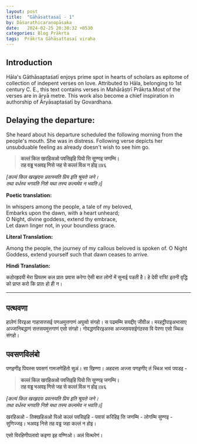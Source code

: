 ```yaml
---
layout: post
title:  "Gāhāsattasaī - 1"
by: Dāśarathicaraṇopāsaka
date:   2024-02-25 20:30:32 +0530
categories: Blog Prākṛta
tags:  Prākṛta Gāhāsattasaī viraha
---  
```



## Introduction

Hāla's Gāthāsaptaśatī enjoys prime spot in hearts of scholars as epitome of collection of indepent verses on love. Attributed to Hāla, belonging to 1st century C. E., this text contains verses in Mahārāṣṭrī Prākṛta.Most of the verses are in āryā metre. This work also become a chief inspiration in authorship of Āryāsaptaśatī by Govardhana.

## Delaying the departure:

She heard about his departure scheduled the following morning from the people's mouth. She was in distress. Following verse depicts her unsubduable feeling as already doesn't wish to see him go.

>**कल्लं किल खरहिअओ पवसिइहि पियो त्ति सुण्णइ जणम्मि।** <br>
>**तह वड्ढ भअवइ णिसे जह से कल्लं विअ न होइ॥४६** <br>

*[कल्यं किल खरहृदयः प्रवत्स्यति प्रिय इति श्रूयते जने।* <br>
*तथा वर्धस्व भगवति निशे यथा तस्य कल्यमेव न भवति॥]* <br>

**Poetic translation:**

In whispers among the people, a tale of my beloved, <br>
Embarks upon the dawn, with a heart unheard; <br>
O Night, divine goddess, extend thy embrace, <br>
Let dawn linger not, in your boundless grace. <br>

**Literal Translation:**

Among the people, the journey of my callous beloved is spoken of. O Night Goddess, extend yourself such that dawn ceases to arrive. 

**Hindi Translation:**

कठोरहृदयी मेरा प्रियतम कल प्रातः प्रवास करेगा ऐसी बात लोगों में सुनाई पडती है। हे देवी रात्रि! इतनी वृद्धि को प्राप्त करो कि प्रातः हो ही न। 

---

## पत्थवणा
हालेणं विरइआ गाहासत्तसई पणअमुत्तगाणं अपुव्वो संगहो। स पढमम्मि सयद्दीए जीवीअ। मरहट्ठीपाइअभासाए अज्जानिबद्धाणं सत्तसयमुत्तगाणं एसो संगहो। गोवद्धणविरइअस्स अज्जसयसईगंठस्स वि पेरणा एसो च्चिअ संगहो। 

## पवसणविलंबो

पणइणीइ पियस्स पवसणं गामजणेहिंतो सुअं। सा खिण्णा। अहदत्ता अज्जा पणइणीए तं च्चिअ भावं पयडइ -

>**कल्लं किल खरहिअओ पवसिइहि पियो त्ति सुण्णइ जणम्मि।** <br>
>**तह वड्ढ भअवइ णिसे जह से कल्लं विअ न होइ॥४६** <br>

*[कल्यं किल खरहृदयः प्रवत्स्यति प्रिय इति श्रूयते जने।* <br>
*तथा वर्धस्व भगवति निशे यथा तस्य कल्यमेव न भवति॥]* <br>

खरहिअओ - तिक्खहिअओ पिओ कल्लं पवसिइहि - पवासं करिहिइ त्ति जणम्मि - लोगम्मि सुण्णइ - सुणिज्जइ। भअवइ निसे तह वड्ढ जहा कल्लं न होइ।

एसो विरहिणीपलावो कइणा इह वण्णिओ। अलं वित्थरेणं।